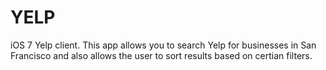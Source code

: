 YELP
====

iOS 7 Yelp client. This app allows you to search  Yelp for businesses in San Francisco and also allows the user to sort results based on certian filters. 

